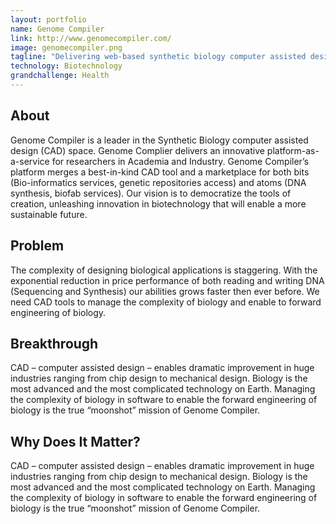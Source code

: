 ```yaml
---
layout: portfolio
name: Genome Compiler
link: http://www.genomecompiler.com/
image: genomecompiler.png
tagline: "Delivering web-based synthetic biology computer assisted design (CAD)."
technology: Biotechnology
grandchallenge: Health
---
```

## About

Genome Compiler is a leader in the Synthetic Biology computer assisted design (CAD) space. Genome Complier delivers an innovative platform-as-a-service for researchers in Academia and Industry. Genome Compiler’s platform merges a best-in-kind CAD tool and a marketplace for both bits (Bio-informatics services, genetic repositories access) and atoms (DNA synthesis, biofab services). Our vision is to democratize the tools of creation, unleashing innovation in biotechnology that will enable a more sustainable future.

## Problem

The complexity of designing biological applications is staggering. With the exponential reduction in price performance of both reading and writing DNA (Sequencing and Synthesis) our abilities grows faster then ever before. We need CAD tools to manage the complexity of biology and enable to forward engineering of biology.

## Breakthrough

CAD – computer assisted design – enables dramatic improvement in huge industries ranging from chip design to mechanical design. Biology is the most advanced and the most complicated technology on Earth. Managing the complexity of biology in software to enable the forward engineering of biology is the true “moonshot” mission of Genome Compiler.

## Why Does It Matter?

CAD – computer assisted design – enables dramatic improvement in huge industries ranging from chip design to mechanical design. Biology is the most advanced and the most complicated technology on Earth. Managing the complexity of biology in software to enable the forward engineering of biology is the true “moonshot” mission of Genome Compiler.